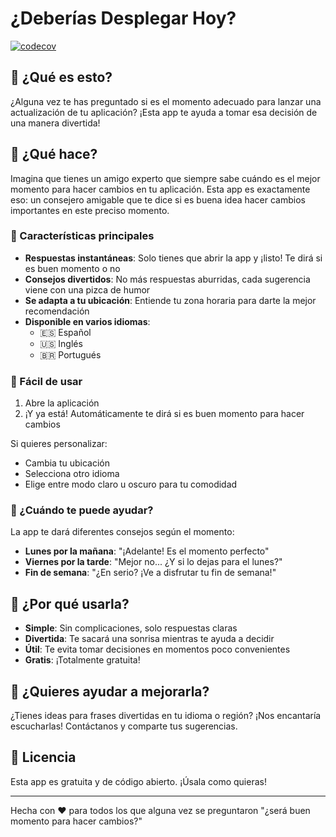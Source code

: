 # ¿Deberías Desplegar Hoy?
[![codecov](https://codecov.io/github/lumialvarez/deberia-desplegar-hoy/graph/badge.svg?token=VI1LO5KXEA)](https://codecov.io/github/lumialvarez/deberia-desplegar-hoy)

## 🤔 ¿Qué es esto?

¿Alguna vez te has preguntado si es el momento adecuado para lanzar una actualización de tu aplicación? ¡Esta app te ayuda a tomar esa decisión de una manera divertida!

## 🎯 ¿Qué hace?

Imagina que tienes un amigo experto que siempre sabe cuándo es el mejor momento para hacer cambios en tu aplicación. Esta app es exactamente eso: un consejero amigable que te dice si es buena idea hacer cambios importantes en este preciso momento.

### 🌟 Características principales

- **Respuestas instantáneas**: Solo tienes que abrir la app y ¡listo! Te dirá si es buen momento o no
- **Consejos divertidos**: No más respuestas aburridas, cada sugerencia viene con una pizca de humor
- **Se adapta a tu ubicación**: Entiende tu zona horaria para darte la mejor recomendación
- **Disponible en varios idiomas**: 
  - 🇪🇸 Español
  - 🇺🇸 Inglés
  - 🇧🇷 Portugués

### 🎨 Fácil de usar

1. Abre la aplicación
2. ¡Y ya está! Automáticamente te dirá si es buen momento para hacer cambios

Si quieres personalizar:
- Cambia tu ubicación
- Selecciona otro idioma
- Elige entre modo claro u oscuro para tu comodidad

### 📱 ¿Cuándo te puede ayudar?

La app te dará diferentes consejos según el momento:

- **Lunes por la mañana**: "¡Adelante! Es el momento perfecto"
- **Viernes por la tarde**: "Mejor no... ¿Y si lo dejas para el lunes?"
- **Fin de semana**: "¿En serio? ¡Ve a disfrutar tu fin de semana!"

## 🌈 ¿Por qué usarla?

- **Simple**: Sin complicaciones, solo respuestas claras
- **Divertida**: Te sacará una sonrisa mientras te ayuda a decidir
- **Útil**: Te evita tomar decisiones en momentos poco convenientes
- **Gratis**: ¡Totalmente gratuita!

## 🤝 ¿Quieres ayudar a mejorarla?

¿Tienes ideas para frases divertidas en tu idioma o región? ¡Nos encantaría escucharlas! Contáctanos y comparte tus sugerencias.

## 📝 Licencia

Esta app es gratuita y de código abierto. ¡Úsala como quieras!

---

Hecha con ❤️ para todos los que alguna vez se preguntaron "¿será buen momento para hacer cambios?"
